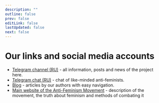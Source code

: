 ```yaml
---
description: ""
outline: false
prev: false
editLink: false
lastUpdated: false
next: false
---
```

# Our links and social media accounts

- [Telegram channel (RU)](https://t.me/antifem_battle) - all information, posts and news of the project here.
- [Telegram chat (RU)](https://t.me/antifem_battle_chat) - chat of like-minded anti-feminists.
- [Blog](https://blog.antifem-move.org/en/recent/1) - articles by our authors with easy navigation.
- [Main website of the Anti-Feminism Movement](https://antifem-move.org/ru/) - description of the movement, the truth about feminism and methods of combating it
